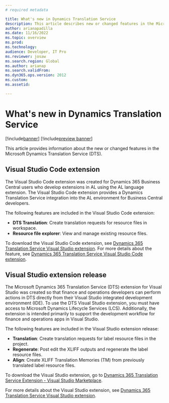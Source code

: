 ```yaml
---
# required metadata

title: What's new in Dynamics Translation Service 
description: This article describes new or changed features in the Microsoft Dynamics Translation Service.
author: arianapadilla
ms.date: 11/16/2022
ms.topic: overview
ms.prod: 
ms.technology: 
audience: Developer, IT Pro
ms.reviewer: josaw
ms.search.region: Global
ms.author: arianap
ms.search.validFrom: 
ms.dyn365.ops.version: 2012
ms.custom:
ms.assetid:

---
```


# What's new in Dynamics Translation Service 

[!include[banner](../includes/banner.md)]
[!include[preview banner](../includes/preview-banner.md)]

This article provides information about the new or changed features in the Microsoft Dynamics Translation Service (DTS). 

## Visual Studio Code extension 

The Visual Studio Code extension was created for Dynamics 365 Business Central users who develop extensions in AL using the AL language extension. The Visual Studio Code extension provides a Dynamics Translation Service integration into the AL environment for Business Central developers.

The following features are included in the Visual Studio Code extension:

  - **DTS Translation**: Create translation requests for resource files in workspace.
  - **Resource file explorer**: View and manage existing resource files.

To download the Visual Studio Code extension, see [Dynamics 365 Translation Service Visual Studio extension](https://marketplace.visualstudio.com/items?itemName=dts-publisher.dts-vsc). For more details about the feature, see [Dynamics 365 Translation Service Visual Studio Code extension](dts-vscode-doc.md).


## Visual Studio extension release

The Microsoft Dynamics 365 Translation Service (DTS) extension for Visual Studio was created so that finance and operations developers can perform actions in DTS directly from their Visual Studio integrated development environment (IDE). To use the DTS Visual Studio extension, you must have access to Microsoft Dynamics Lifecycle Services (LCS). Additionally, the extension is intended primarily to support the development workflow for finance and operations apps in Visual Studio.

The following features are included in the Visual Studio extension release:

  - **Translation**: Create translation requests for label resource files in the project.
  - **Regenerate**: Post edit the XLIFF outputs and regenerate the label resource files.
  - **Align**: Create XLIFF Translation Memories (TM) from previously translated label resource files.

To download the Visual Studio extension, go to [Dynamics 365 Translation Service Extension - Visual Studio Marketplace](https://nam06.safelinks.protection.outlook.com/?url=https%3A%2F%2Fmarketplace.visualstudio.com%2Fitems%3FitemName%3Ddts-publisher.dts-vs-ext%26ssr%3Dfalse%23overview&data=05%7C01%7Carianap%40microsoft.com%7C86fbe9e548d84f345ab708da5478d62b%7C72f988bf86f141af91ab2d7cd011db47%7C1%7C0%7C637915175207697758%7CUnknown%7CTWFpbGZsb3d8eyJWIjoiMC4wLjAwMDAiLCJQIjoiV2luMzIiLCJBTiI6Ik1haWwiLCJXVCI6Mn0%3D%7C3000%7C%7C%7C&sdata=2GyaUhBDFpbrZQdoBawScYNAuj4sJUZojM63zN9JdA4%3D&reserved=0).

For more details about the Visual Studio extension, see [Dynamics 365 Translation Service Visual Studio extension](dts-visual-studio.md).





